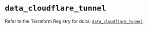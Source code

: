 # `data_cloudflare_tunnel`

Refer to the Terraform Registry for docs: [`data_cloudflare_tunnel`](https://registry.terraform.io/providers/cloudflare/cloudflare/4.44.0/docs/data-sources/tunnel).
